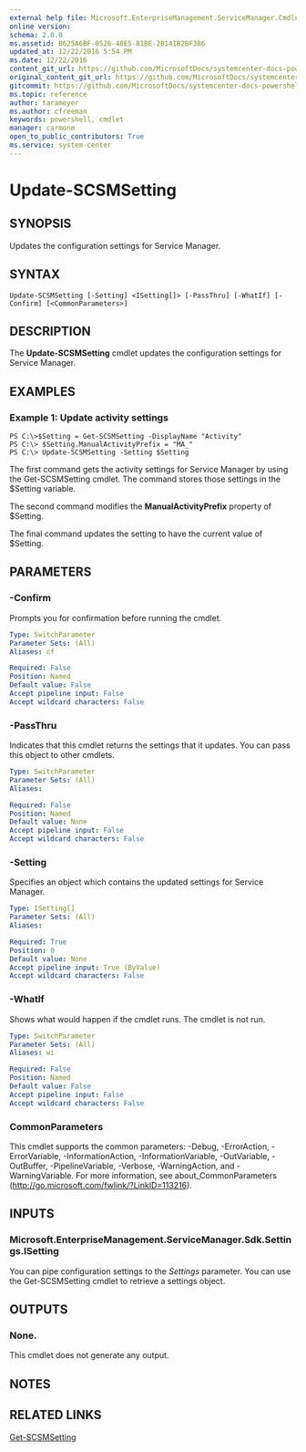 ```yaml
---
external help file: Microsoft.EnterpriseManagement.ServiceManager.Cmdlets.dll-Help.xml
online version: 
schema: 2.0.0
ms.assetid: B625A6BF-0526-48E5-81BE-2B141B2BF386
updated_at: 12/22/2016 5:54 PM
ms.date: 12/22/2016
content_git_url: https://github.com/MicrosoftDocs/systemcenter-docs-powershell/blob/live/systemcenter-cmdlets/SystemCenter2016/ServiceManager/vlatest/Update-SCSMSetting.md
original_content_git_url: https://github.com/MicrosoftDocs/systemcenter-docs-powershell/blob/live/systemcenter-cmdlets/SystemCenter2016/ServiceManager/vlatest/Update-SCSMSetting.md
gitcommit: https://github.com/MicrosoftDocs/systemcenter-docs-powershell/blob/17c3a51bd892aad46c731d9f381f0704b4815004/systemcenter-cmdlets/SystemCenter2016/ServiceManager/vlatest/Update-SCSMSetting.md
ms.topic: reference
author: tarameyer
ms.author: cfreeman
keywords: powershell, cmdlet
manager: carmonm
open_to_public_contributors: True
ms.service: system-center
---
```


# Update-SCSMSetting

## SYNOPSIS
Updates the configuration settings for Service Manager.

## SYNTAX

```
Update-SCSMSetting [-Setting] <ISetting[]> [-PassThru] [-WhatIf] [-Confirm] [<CommonParameters>]
```

## DESCRIPTION
The **Update-SCSMSetting** cmdlet updates the configuration settings for Service Manager.

## EXAMPLES

### Example 1: Update activity settings
```
PS C:\>$Setting = Get-SCSMSetting -DisplayName "Activity"
PS C:\> $Setting.ManualActivityPrefix = "MA_"
PS C:\> Update-SCSMSetting -Setting $Setting
```

The first command gets the activity settings for Service Manager by using the Get-SCSMSetting cmdlet.
The command stores those settings in the $Setting variable.

The second command modifies the **ManualActivityPrefix** property of $Setting.

The final command updates the setting to have the current value of $Setting.

## PARAMETERS

### -Confirm
Prompts you for confirmation before running the cmdlet.

```yaml
Type: SwitchParameter
Parameter Sets: (All)
Aliases: cf

Required: False
Position: Named
Default value: False
Accept pipeline input: False
Accept wildcard characters: False
```

### -PassThru
Indicates that this cmdlet returns the settings that it updates.
You can pass this object to other cmdlets.

```yaml
Type: SwitchParameter
Parameter Sets: (All)
Aliases: 

Required: False
Position: Named
Default value: None
Accept pipeline input: False
Accept wildcard characters: False
```

### -Setting
Specifies an object which contains the updated settings for Service Manager.

```yaml
Type: ISetting[]
Parameter Sets: (All)
Aliases: 

Required: True
Position: 0
Default value: None
Accept pipeline input: True (ByValue)
Accept wildcard characters: False
```

### -WhatIf
Shows what would happen if the cmdlet runs.
The cmdlet is not run.

```yaml
Type: SwitchParameter
Parameter Sets: (All)
Aliases: wi

Required: False
Position: Named
Default value: False
Accept pipeline input: False
Accept wildcard characters: False
```

### CommonParameters
This cmdlet supports the common parameters: -Debug, -ErrorAction, -ErrorVariable, -InformationAction, -InformationVariable, -OutVariable, -OutBuffer, -PipelineVariable, -Verbose, -WarningAction, and -WarningVariable. For more information, see about_CommonParameters (http://go.microsoft.com/fwlink/?LinkID=113216).

## INPUTS

### Microsoft.EnterpriseManagement.ServiceManager.Sdk.Settings.ISetting
You can pipe configuration settings to the *Settings* parameter.
You can use the Get-SCSMSetting cmdlet to retrieve a settings object.

## OUTPUTS

### None.
This cmdlet does not generate any output.

## NOTES

## RELATED LINKS

[Get-SCSMSetting](xref:SystemCenter2016/ServiceManager/vlatest/Get-SCSMSetting.md)

